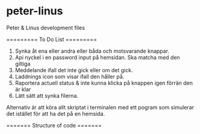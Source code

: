 # peter-linus
Peter &amp; Linus development files

========= To Do List =========
1. Synka åt ena eller andra eller båda och motsvarande knappar.
2. Api nyckel i en password input på hemsidan. Ska matcha med den giltiga
3. Meddelande ifall det inte gick eller om det gick.
4. Laddnings icon som visar ifall den håller på.
5. Raportera actuell status & inte kunna klicka på knappen igen förrän den är klar
6. Lätt sätt att synka filerna.

  Alternativ är att köra allt skriptat i terminalen med ett pogram som simulerar det istället för att ha det på en hemsida.

======= Structure of code =======
